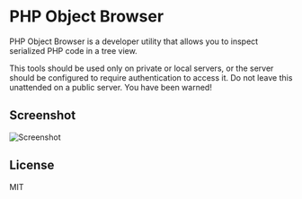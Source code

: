 # PHP Object Browser

PHP Object Browser is a developer utility that allows you to inspect serialized PHP code in a tree view.

This tools should be used only on private or local servers, or the server should be configured to require authentication to access it. Do not leave this unattended on a public server. You have been warned!

## Screenshot

![Screenshot](https://raw.github.com/jasonhinkle/php-object-browser/master/assets/images/screenshot.png)

## License

MIT


